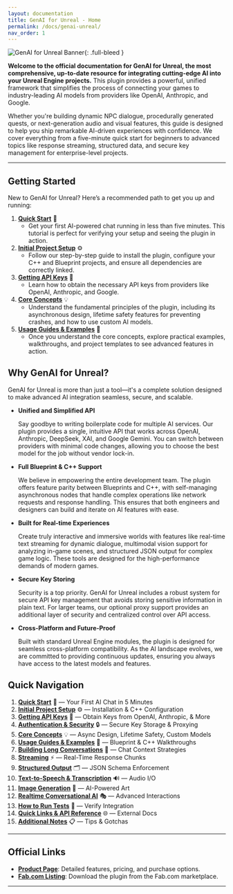```yaml
---
layout: documentation
title: GenAI for Unreal - Home
permalink: /docs/genai-unreal/
nav_order: 1
---
```


![GenAI for Unreal Banner](https://res.cloudinary.com/dqq9t4hyy/image/upload/q_60/c_fill,g_south,h_350,w_1000/v1751279949/Banner3-GenAIForUnreal_f0xklz.webp){: .full-bleed }

**Welcome to the official documentation for GenAI for Unreal, the most comprehensive, up-to-date resource for integrating cutting-edge AI into your Unreal Engine projects.** This plugin provides a powerful, unified framework that simplifies the process of connecting your games to industry-leading AI models from providers like OpenAI, Anthropic, and Google.

Whether you're building dynamic NPC dialogue, procedurally generated quests, or next-generation audio and visual features, this guide is designed to help you ship remarkable AI-driven experiences with confidence. We cover everything from a five-minute quick start for beginners to advanced topics like response streaming, structured data, and secure key management for enterprise-level projects.

[//]: # (<div class="button-row">)

[//]: # (  <a href="/docs/genai-unreal/quick-start/" class="cta-button secondary track-click" data-event-name="btn-clk-quick-start">Quick Start</a>)

[//]: # (</div>)

---

## Getting Started

New to GenAI for Unreal? Here’s a recommended path to get you up and running:

1.  **[Quick Start](/docs/genai-unreal/quick-start/)** 🚀
    * Get your first AI-powered chat running in less than five minutes. This tutorial is perfect for verifying your setup and seeing the plugin in action.
2.  **[Initial Project Setup](/docs/genai-unreal/initial-project-setup/)** ⚙️
    * Follow our step-by-step guide to install the plugin, configure your C++ and Blueprint projects, and ensure all dependencies are correctly linked.
3.  **[Getting API Keys](/docs/genai-unreal/getting-api-keys/)** 🔑
    * Learn how to obtain the necessary API keys from providers like OpenAI, Anthropic, and Google.
4.  **[Core Concepts](/docs/genai-unreal/core-concepts/)** 💡
    * Understand the fundamental principles of the plugin, including its asynchronous design, lifetime safety features for preventing crashes, and how to use custom AI models.
5.  **[Usage Guides & Examples](/docs/genai-unreal/usage-guides-and-examples/)** 📘
    * Once you understand the core concepts, explore practical examples, walkthroughs, and project templates to see advanced features in action.

## Why GenAI for Unreal?

GenAI for Unreal is more than just a tool—it's a complete solution designed to make advanced AI integration seamless, secure, and scalable.

* **Unified and Simplified API**

  Say goodbye to writing boilerplate code for multiple AI services. Our plugin provides a single, intuitive API that works across OpenAI, Anthropic, DeepSeek, XAI, and Google Gemini. You can switch between providers with minimal code changes, allowing you to choose the best model for the job without vendor lock-in.

* **Full Blueprint & C++ Support**

  We believe in empowering the entire development team. The plugin offers feature parity between Blueprints and C++, with self-managing asynchronous nodes that handle complex operations like network requests and response handling. This ensures that both engineers and designers can build and iterate on AI features with ease.

* **Built for Real-time Experiences**

  Create truly interactive and immersive worlds with features like real-time text streaming for dynamic dialogue, multimodal vision support for analyzing in-game scenes, and structured JSON output for complex game logic. These tools are designed for the high-performance demands of modern games.

* **Secure Key Storing**

  Security is a top priority. GenAI for Unreal includes a robust system for secure API key management that avoids storing sensitive information in plain text. For larger teams, our optional proxy support provides an additional layer of security and centralized control over API access.

* **Cross-Platform and Future-Proof**

  Built with standard Unreal Engine modules, the plugin is designed for seamless cross-platform compatibility. As the AI landscape evolves, we are committed to providing continuous updates, ensuring you always have access to the latest models and features.

## Quick Navigation

1.  **[Quick Start](/docs/genai-unreal/quick-start/)** 🚀 — Your First AI Chat in 5 Minutes
2.  **[Initial Project Setup](/docs/genai-unreal/initial-project-setup/)** ⚙️ — Installation & C++ Configuration
3.  **[Getting API Keys](/docs/genai-unreal/getting-api-keys/)** 🔑 — Obtain Keys from OpenAI, Anthropic, & More
4.  **[Authentication & Security](/docs/genai-unreal/authentication-and-security/)** 🔒 — Secure Key Storage & Proxying
5.  **[Core Concepts](/docs/genai-unreal/core-concepts/)** 💡 — Async Design, Lifetime Safety, Custom Models
6.  **[Usage Guides & Examples](/docs/genai-unreal/usage-guides-and-examples/)** 📘 — Blueprint & C++ Walkthroughs
7.  **[Building Long Conversations](/docs/genai-unreal/building-long-conversations/)** 📝 — Chat Context Strategies
8.  **[Streaming](/docs/genai-unreal/streaming/)** ⚡️ — Real-Time Response Chunks
9.  **[Structured Output](/docs/genai-unreal/structured-output/)** 🗂️ — JSON Schema Enforcement
10. **[Text-to-Speech & Transcription](/docs/genai-unreal/text-to-speech-and-transcription/)** 🔊 — Audio I/O
11. **[Image Generation](/docs/genai-unreal/image-generation/)** 🎨 — AI-Powered Art
12. **[Realtime Conversational AI](/docs/genai-unreal/realtime-conversational-ai/)** 🎭 — Advanced Interactions
13. **[How to Run Tests](/docs/genai-unreal/how-to-run-tests/)** 🧪 — Verify Integration
14. **[Quick Links & API Reference](/docs/genai-unreal/quick-links-and-api-reference/)** 🌐 — External Docs
15. **[Additional Notes](/docs/genai-unreal/additional-notes/)** 📋 — Tips & Gotchas

---

## Official Links

* **[Product Page](https://muddyterrain.com/genai-unreal)**: Detailed features, pricing, and purchase options.
* **[Fab.com Listing](https://www.fab.com/listings/68e7f092-1fea-4e6d-8d31-c6b96b06a02e)**: Download the plugin from the Fab.com marketplace.

---